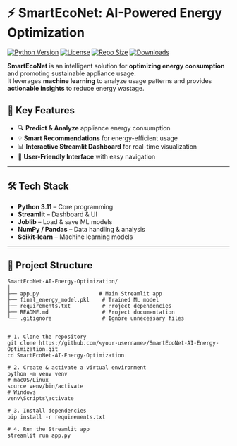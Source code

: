 
# ⚡ SmartEcoNet: AI-Powered Energy Optimization

[![Python Version](https://img.shields.io/badge/Python-3.11-blue?style=flat-square)](https://www.python.org/)
[![License](https://img.shields.io/badge/License-MIT-green?style=flat-square)](LICENSE)
[![Repo Size](https://img.shields.io/github/repo-size/sadiya595/SmartEcoNet-AI-Energy-Optimization?style=flat-square)](https://github.com/sadiya595/SmartEcoNet-AI-Energy-Optimization)
[![Downloads](https://img.shields.io/github/downloads/sadiya595/SmartEcoNet-AI-Energy-Optimization/total?style=flat-square)](https://github.com/sadiya595/SmartEcoNet-AI-Energy-Optimization/releases)

**SmartEcoNet** is an intelligent solution for **optimizing energy consumption** and promoting sustainable appliance usage.  
It leverages **machine learning** to analyze usage patterns and provides **actionable insights** to reduce energy wastage.  


## 🚀 Key Features
- 🔍 **Predict & Analyze** appliance energy consumption  
- 💡 **Smart Recommendations** for energy-efficient usage  
- 📊 **Interactive Streamlit Dashboard** for real-time visualization  
- 🎯 **User-Friendly Interface** with easy navigation  

---

## 🛠 Tech Stack
- **Python 3.11** – Core programming  
- **Streamlit** – Dashboard & UI  
- **Joblib** – Load & save ML models  
- **NumPy / Pandas** – Data handling & analysis  
- **Scikit-learn** – Machine learning models  

---

## 📂 Project Structure
```text
SmartEcoNet-AI-Energy-Optimization/
│
├── app.py                   # Main Streamlit app
├── final_energy_model.pkl    # Trained ML model
├── requirements.txt          # Project dependencies
├── README.md                 # Project documentation
└── .gitignore                # Ignore unnecessary files


# 1. Clone the repository
git clone https://github.com/<your-username>/SmartEcoNet-AI-Energy-Optimization.git
cd SmartEcoNet-AI-Energy-Optimization

# 2. Create & activate a virtual environment
python -m venv venv
# macOS/Linux
source venv/bin/activate
# Windows
venv\Scripts\activate

# 3. Install dependencies
pip install -r requirements.txt

# 4. Run the Streamlit app
streamlit run app.py
